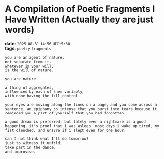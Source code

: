# A Compilation of Poetic Fragments I Have Written (Actually they are just words)

**date:** `2025-08-31` `14:56` `UTC+5:30`  
**tags:** `poetry` `fragments`

```
you are an agent of nature,
not separate from it.
whatever is your will,
is the will of nature.

you are nature.
```

```
a thing of aggregates, 
influenced by each of them variably, 
with none having the full control.
```

```
your eyes are moving along the lines on a page, and you come across a sentence, an epiphany so intense that you burst into tears because it reminded you a part of yourself that you had forgotten.
```

```
a good dream is preferred, but lately even a nightmare is a good happening. it's proof that i was asleep. most days i wake up tired, my fist clenched, and unsure if i slept even for one hour.
```

```
can I not think what I'll do tomorrow?
just to witness it unfold,
take part in the dance,
and improvise.
```

